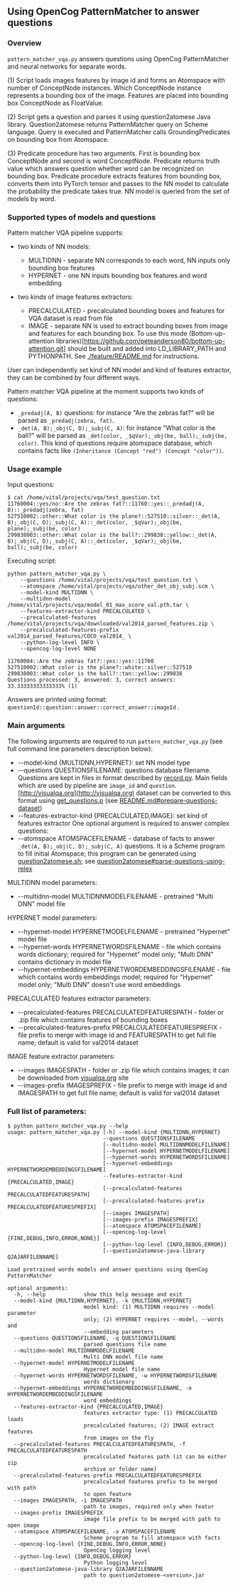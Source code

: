 ## Using OpenCog PatternMatcher to answer questions

### Overview

```pattern_matcher_vqa.py``` answers questions using OpenCog 
PatternMatcher and neural networks for separate words.

(1) Script loads images features by image id and forms an Atomspace with number of ConceptNode instances. Which ConceptNode instance represents a bounding box of the image. Features are placed into bounding box ConceptNode as FloatValue.

(2) Script gets a question and parses it using question2atomese Java library. Question2atomese returns PatternMatcher query on Scheme language. Query is executed and PatternMatcher calls GroundingPredicates on bounding box from Atomspace.

(3) Predicate procedure has two arguments. First is bounding box ConceptNode and second is word ConceptNode. Predicate returns truth value which answers question whether word can be recognized on bounding box. Predicate procedure extracts features from bounding box, converts
them into PyTorch tensor and passes to the NN model to calculate the probability the predicate takes true. NN model is queried from the set of models by word.

### Supported types of models and questions

Pattern matcher VQA pipeline supports:

- two kinds of NN models:
  - MULTIDNN - separate NN corresponds to each word, NN inputs only bounding box features
  - HYPERNET - one NN inputs bounding box features and word embedding

- two kinds of image features extractors:
  - PRECALCULATED - precalculated bounding boxes and features for VQA dataset is read from file
  - IMAGE - separate NN is used to extract bounding boxes from image and features for each bounding box. To use this mode (Bottom-up-attention libraries)[https://github.com/peteanderson80/bottom-up-attention.git] should be built and added into LD_LIBRARY_PATH and PYTHONPATH. See [./feature/README.md](https://github.com/singnet/semantic-vision/tree/master/experiments/opencog/pattern_matcher_vqa/feature) for instructions.

User can independently set kind of NN model and kind of features extractor, they can be combined by four different ways.

Pattern matcher VQA pipeline at the moment supports two kinds of questions:
- ```_predadj(A, B)``` questions: for instance "Are the zebras fat?" will be parsed as ```_predadj(zebra, fat)```.
- ```_det(A, B);_obj(C, D);_subj(C, A)```: for instance "What color is the ball?" will be parsed as ```_det(color, _$qVar);_obj(be, ball);_subj(be, color)```. This kind of questions require atomspace database, which contains facts like ```(Inheritance (Concept "red") (Concept "color"))```.

### Usage example

Input questions:
```
$ cat /home/vital/projects/vqa/test_question.txt
11760004::yes/no::Are the zebras fat?::11760::yes::_predadj(A, B)::_predadj(zebra, fat)
527510002::other::What color is the plane?::527510::silver::_det(A, B);_obj(C, D);_subj(C, A)::_det(color, _$qVar);_obj(be, plane);_subj(be, color)
299838003::other::What color is the ball?::299838::yellow::_det(A, B);_obj(C, D);_subj(C, A)::_det(color, _$qVar);_obj(be, ball);_subj(be, color)
```

Executing script:
```
python pattern_matcher_vqa.py \
    --questions /home/vital/projects/vqa/test_question.txt \
    --atomspace /home/vital/projects/vqa/other_det_obj_subj.scm \
    --model-kind MULTIDNN \
    --multidnn-model /home/vital/projects/vqa/model_01_max_score_val.pth.tar \
    --features-extractor-kind PRECALCULATED \
    --precalculated-features /home/vital/projects/vqa/downloaded/val2014_parsed_features.zip \
    --precalculated-features-prefix val2014_parsed_features/COCO_val2014_ \
    --python-log-level INFO \
    --opencog-log-level NONE

11760004::Are the zebras fat?::yes::yes::11760
527510002::What color is the plane?::white::silver::527510
299838003::What color is the ball?::tan::yellow::299838
Questions processed: 3, answered: 3, correct answers: 33.33333333333333% (1)
```

Answers are printed using format: ```questionId::question::answer::correct_answer::imageId``` .

### Main arguments

The following arguments are required to run ```pattern_matcher_vqa.py``` (see full command line parameters description below):

- --model-kind {MULTIDNN,HYPERNET}: set NN model type
- --questions QUESTIONSFILENAME: questions database filename. Questions are kept in files in format described by [record.py](https://github.com/singnet/semantic-vision/blob/master/experiments/opencog/question2atomese/record.py). Main fields which are used by pipeline are ```image_id``` and ```question```. [http://visualqa.org](http://visualqa.org) dataset can be converted to this format using [get_questions.p](https://github.com/singnet/semantic-vision/blob/master/experiments/opencog/question2atomese/get_questions.py) (see [README.md#prepare-questions-dataset](https://github.com/singnet/semantic-vision/blob/master/experiments/opencog/question2atomese/README.md#prepare-questions-dataset))
- --features-extractor-kind {PRECALCULATED,IMAGE}: set kind of features extractor
One optional argument is required to answer complex questions:
- --atomspace ATOMSPACEFILENAME - database of facts to answer ```_det(A, B);_obj(C, D);_subj(C, A)``` questions. It is a Scheme program to fill initial Atomspace; this program can be generated using [question2atomese.sh](https://github.com/singnet/semantic-vision/blob/master/experiments/opencog/question2atomese/question2atomese.sh); see [question2atomese#parse-questions-using-relex](https://github.com/singnet/semantic-vision/tree/master/experiments/opencog/question2atomese#parse-questions-using-relex)

MULTIDNN model parameters:
- --multidnn-model MULTIDNNMODELFILENAME - pretrained "Multi DNN" model file

HYPERNET model parameters:
- --hypernet-model HYPERNETMODELFILENAME - pretrained "Hypernet" model file
- --hypernet-words HYPERNETWORDSFILENAME - file which contains words dictionary; required for "Hypernet" model only; "Multi DNN" contains dictionary in model file
- --hypernet-embeddings HYPERNETWORDEMBEDDINGSFILENAME - file which contains words embeddings model; required for "Hypernet" model only; "Multi DNN" doesn't use word embeddings

PRECALCULATED features extractor parameters:
- --precalculated-features PRECALCULATEDFEATURESPATH - folder or .zip file which contains features of bounding boxes
- --precalculated-features-prefix PRECALCULATEDFEATURESPREFIX - file prefix to merge with image id and FEATURESPATH to get full file name; default is valid for val2014 dataset

IMAGE feature extractor parameters:
- --images IMAGESPATH - folder or .zip file which contains images; it can be downloaded from [visualqa.org](http://images.cocodataset.org/zips/val2014.zip) site
- --images-prefix IMAGESPREFIX - file prefix to merge with image id and IMAGESPATH to get full file name; default is valid for val2014 dataset

### Full list of parameters:
```
$ python pattern_matcher_vqa.py --help
usage: pattern_matcher_vqa.py [-h] --model-kind {MULTIDNN,HYPERNET}
                              --questions QUESTIONSFILENAME
                              [--multidnn-model MULTIDNNMODELFILENAME]
                              [--hypernet-model HYPERNETMODELFILENAME]
                              [--hypernet-words HYPERNETWORDSFILENAME]
                              [--hypernet-embeddings HYPERNETWORDEMBEDDINGSFILENAME]
                              --features-extractor-kind {PRECALCULATED,IMAGE}
                              [--precalculated-features PRECALCULATEDFEATURESPATH]
                              [--precalculated-features-prefix PRECALCULATEDFEATURESPREFIX]
                              [--images IMAGESPATH]
                              [--images-prefix IMAGESPREFIX]
                              [--atomspace ATOMSPACEFILENAME]
                              [--opencog-log-level {FINE,DEBUG,INFO,ERROR,NONE}]
                              [--python-log-level {INFO,DEBUG,ERROR}]
                              [--question2atomese-java-library Q2AJARFILENNAME]

Load pretrained words models and answer questions using OpenCog PatternMatcher

optional arguments:
  -h, --help            show this help message and exit
  --model-kind {MULTIDNN,HYPERNET}, -k {MULTIDNN,HYPERNET}
                        model kind: (1) MULTIDNN requires --model parameter
                        only; (2) HYPERNET requires --model, --words and
                        --embedding parameters
  --questions QUESTIONSFILENAME, -q QUESTIONSFILENAME
                        parsed questions file name
  --multidnn-model MULTIDNNMODELFILENAME
                        Multi DNN model file name
  --hypernet-model HYPERNETMODELFILENAME
                        Hypernet model file name
  --hypernet-words HYPERNETWORDSFILENAME, -w HYPERNETWORDSFILENAME
                        words dictionary
  --hypernet-embeddings HYPERNETWORDEMBEDDINGSFILENAME, -e HYPERNETWORDEMBEDDINGSFILENAME
                        word embeddings
  --features-extractor-kind {PRECALCULATED,IMAGE}
                        features extractor type: (1) PRECALCULATED loads
                        precalculated features; (2) IMAGE extract features
                        from images on the fly
  --precalculated-features PRECALCULATEDFEATURESPATH, -f PRECALCULATEDFEATURESPATH
                        precalculated features path (it can be either zip
                        archive or folder name)
  --precalculated-features-prefix PRECALCULATEDFEATURESPREFIX
                        precalculated features prefix to be merged with path
                        to open feature
  --images IMAGESPATH, -i IMAGESPATH
                        path to images, required only when featur
  --images-prefix IMAGESPREFIX
                        image file prefix to be merged with path to open image
  --atomspace ATOMSPACEFILENAME, -a ATOMSPACEFILENAME
                        Scheme program to fill atomspace with facts
  --opencog-log-level {FINE,DEBUG,INFO,ERROR,NONE}
                        OpenCog logging level
  --python-log-level {INFO,DEBUG,ERROR}
                        Python logging level
  --question2atomese-java-library Q2AJARFILENNAME
                        path to question2atomese-<version>.jar
```
